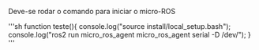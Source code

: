 Deve-se rodar o comando para iniciar o micro-ROS 

'''sh
function teste(){
  console.log("source install/local_setup.bash");
  console.log("ros2 run micro_ros_agent micro_ros_agent serial -D /dev/<PORTA>");
  }
'''
